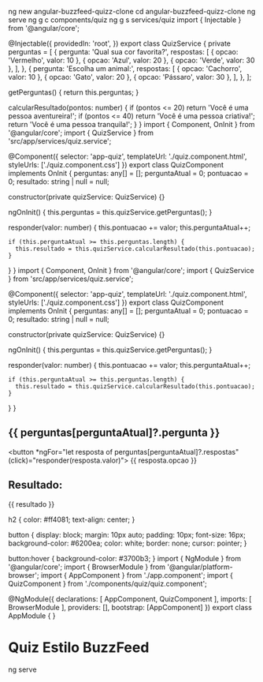 ng new angular-buzzfeed-quizz-clone
cd angular-buzzfeed-quizz-clone
ng serve
ng g c components/quiz
ng g s services/quiz
import { Injectable } from '@angular/core';

@Injectable({
  providedIn: 'root',
})
export class QuizService {
  private perguntas = [
    {
      pergunta: 'Qual sua cor favorita?',
      respostas: [
        { opcao: 'Vermelho', valor: 10 },
        { opcao: 'Azul', valor: 20 },
        { opcao: 'Verde', valor: 30 },
      ],
    },
    {
      pergunta: 'Escolha um animal:',
      respostas: [
        { opcao: 'Cachorro', valor: 10 },
        { opcao: 'Gato', valor: 20 },
        { opcao: 'Pássaro', valor: 30 },
      ],
    },
  ];

  getPerguntas() {
    return this.perguntas;
  }

  calcularResultado(pontos: number) {
    if (pontos <= 20) return 'Você é uma pessoa aventureira!';
    if (pontos <= 40) return 'Você é uma pessoa criativa!';
    return 'Você é uma pessoa tranquila!';
  }
}
import { Component, OnInit } from '@angular/core';
import { QuizService } from 'src/app/services/quiz.service';

@Component({
  selector: 'app-quiz',
  templateUrl: './quiz.component.html',
  styleUrls: ['./quiz.component.css']
})
export class QuizComponent implements OnInit {
  perguntas: any[] = [];
  perguntaAtual = 0;
  pontuacao = 0;
  resultado: string | null = null;

  constructor(private quizService: QuizService) {}

  ngOnInit() {
    this.perguntas = this.quizService.getPerguntas();
  }

  responder(valor: number) {
    this.pontuacao += valor;
    this.perguntaAtual++;

    if (this.perguntaAtual >= this.perguntas.length) {
      this.resultado = this.quizService.calcularResultado(this.pontuacao);
    }
  }
}
import { Component, OnInit } from '@angular/core';
import { QuizService } from 'src/app/services/quiz.service';

@Component({
  selector: 'app-quiz',
  templateUrl: './quiz.component.html',
  styleUrls: ['./quiz.component.css']
})
export class QuizComponent implements OnInit {
  perguntas: any[] = [];
  perguntaAtual = 0;
  pontuacao = 0;
  resultado: string | null = null;

  constructor(private quizService: QuizService) {}

  ngOnInit() {
    this.perguntas = this.quizService.getPerguntas();
  }

  responder(valor: number) {
    this.pontuacao += valor;
    this.perguntaAtual++;

    if (this.perguntaAtual >= this.perguntas.length) {
      this.resultado = this.quizService.calcularResultado(this.pontuacao);
    }
  }
}
<div *ngIf="!resultado">
  <h2>{{ perguntas[perguntaAtual]?.pergunta }}</h2>

  <button *ngFor="let resposta of perguntas[perguntaAtual]?.respostas"
          (click)="responder(resposta.valor)">
    {{ resposta.opcao }}
  </button>
</div>

<div *ngIf="resultado">
  <h2>Resultado:</h2>
  <p>{{ resultado }}</p>
</div>
h2 {
  color: #ff4081;
  text-align: center;
}

button {
  display: block;
  margin: 10px auto;
  padding: 10px;
  font-size: 16px;
  background-color: #6200ea;
  color: white;
  border: none;
  cursor: pointer;
}

button:hover {
  background-color: #3700b3;
}
import { NgModule } from '@angular/core';
import { BrowserModule } from '@angular/platform-browser';
import { AppComponent } from './app.component';
import { QuizComponent } from './components/quiz/quiz.component';

@NgModule({
  declarations: [
    AppComponent,
    QuizComponent
  ],
  imports: [
    BrowserModule
  ],
  providers: [],
  bootstrap: [AppComponent]
})
export class AppModule { }
<h1>Quiz Estilo BuzzFeed</h1>
<app-quiz></app-quiz>
ng serve
